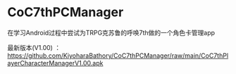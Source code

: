 # CoC7thPCManager
 在学习Android过程中尝试为TRPG克苏鲁的呼唤7th做的一个角色卡管理app

最新版本(V1.00) ： https://github.com/KiyoharaBathory/CoC7thPCManager/raw/main/CoC7thPlayerCharacterManagerV1.00.apk
